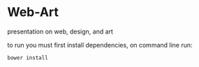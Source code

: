 Web-Art
=======

presentation on web, design, and art

to run you must first install dependencies, on command line run:

`bower install`
